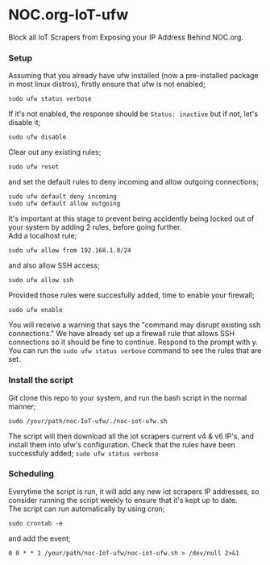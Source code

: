 # NOC.org-IoT-ufw
Block all IoT Scrapers from Exposing your IP Address Behind NOC.org.

### Setup
Assuming that you already have ufw installed (now a pre-installed package in most linux distros), firstly ensure that ufw is not enabled;

```sudo ufw status verbose```

If it's not enabled, the response should be ```Status: inactive``` but if not, let's disable it;

```sudo ufw disable```

Clear out any existing rules;

```sudo ufw reset```

and set the default rules to deny incoming and allow outgoing connections;

```sudo ufw default deny incoming```  
```sudo ufw default allow outgoing```

It's important at this stage to prevent being accidently being locked out of your system by adding 2 rules, before going further.  
Add a localhost rule;

```sudo ufw allow from 192.168.1.0/24```

and also allow SSH access;

```sudo ufw allow ssh```

Provided those rules were succesfully added, time to enable your firewall;

```sudo ufw enable```

You will receive a warning that says the "command may disrupt existing ssh connections." We have already set up a firewall rule that allows SSH connections so it should be fine to continue. Respond to the prompt with y.  
You can run the ```sudo ufw status verbose``` command to see the rules that are set.

### Install the script

Git clone this repo to your system, and run the bash script in the normal manner;

```sudo /your/path/noc-IoT-ufw/./noc-iot-ufw.sh```

The script will then download all the iot scrapers current v4 & v6 IP's, and install them into ufw's configuration. Check that the rules have been successfuly added; ```sudo ufw status verbose```

### Scheduling

Everytime the script is run, it will add any new iot scrapers IP addresses, so consider running the script weekly to ensure that it's kept up to date.  
The script can run automatically by using cron;

```sudo crontab -e```

and add the event;

```0 0 * * 1 /your/path/noc-IoT-ufw/noc-iot-ufw.sh > /dev/null 2>&1```
